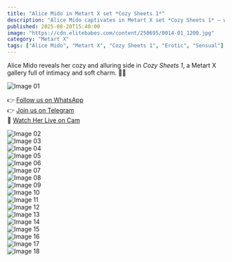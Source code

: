 ```yaml
---
title: "Alice Mido in Metart X set *Cozy Sheets 1*"
description: "Alice Mido captivates in Metart X set *Cozy Sheets 1* — warmth, intimacy, and sensual allure."
published: 2025-08-20T15:40:00
image: "https://cdn.elitebabes.com/content/250695/0014-01_1200.jpg"
category: "Metart X"
tags: ["Alice Mido", "Metart X", "Cozy Sheets 1", "Erotic", "Sensual"]
---
```


Alice Mido reveals her cozy and alluring side in *Cozy Sheets 1*, a Metart X gallery full of intimacy and soft charm. 🌹✨  

![Image 01](https://cdn.elitebabes.com/content/250695/0014-01_1200.jpg)  

👉 [Follow us on WhatsApp](https://redirecting-kappa.vercel.app/)  
👉 [Join us on Telegram](https://redirecting-kappa.vercel.app/)  
🔞 [Watch Her Live on Cam](https://redirecting-kappa.vercel.app/)  

![Image 02](https://cdn.elitebabes.com/content/250695/0014-02_1200.jpg)  
![Image 03](https://cdn.elitebabes.com/content/250695/0014-03_1200.jpg)  
![Image 04](https://cdn.elitebabes.com/content/250695/0014-04_1200.jpg)  
![Image 05](https://cdn.elitebabes.com/content/250695/0014-05_1200.jpg)  
![Image 06](https://cdn.elitebabes.com/content/250695/0014-06_1200.jpg)  
![Image 07](https://cdn.elitebabes.com/content/250695/0014-07_1200.jpg)  
![Image 08](https://cdn.elitebabes.com/content/250695/0014-08_1200.jpg)  
![Image 09](https://cdn.elitebabes.com/content/250695/0014-09_1200.jpg)  
![Image 10](https://cdn.elitebabes.com/content/250695/0014-10_1200.jpg)  
![Image 11](https://cdn.elitebabes.com/content/250695/0014-11_1200.jpg)  
![Image 12](https://cdn.elitebabes.com/content/250695/0014-12_1200.jpg)  
![Image 13](https://cdn.elitebabes.com/content/250695/0014-13_1200.jpg)  
![Image 14](https://cdn.elitebabes.com/content/250695/0014-14_1200.jpg)  
![Image 15](https://cdn.elitebabes.com/content/250695/0014-15_1200.jpg)  
![Image 16](https://cdn.elitebabes.com/content/250695/0014-16_1200.jpg)  
![Image 17](https://cdn.elitebabes.com/content/250695/0014-17_1200.jpg)  
![Image 18](https://cdn.elitebabes.com/content/250695/0014-18_1200.jpg)